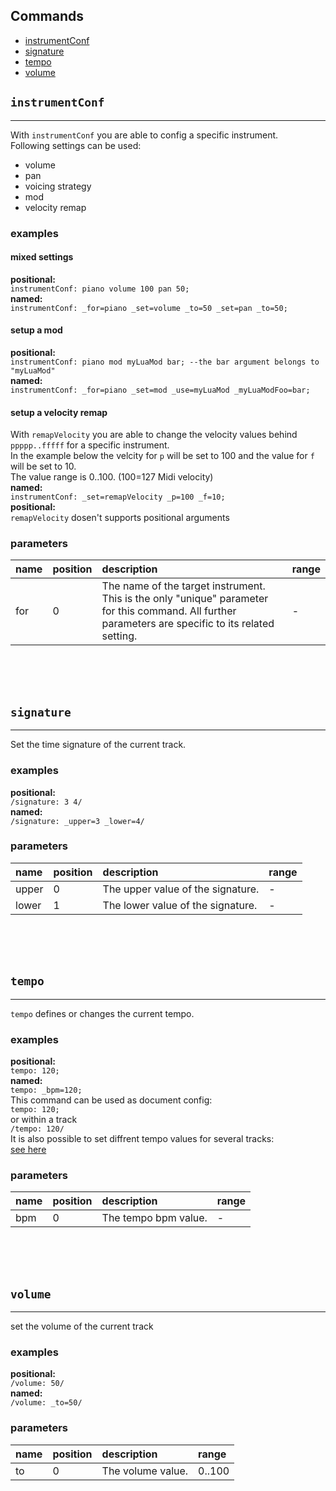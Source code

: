 ## Commands
* [instrumentConf](#instrumentConf)
* [signature](#signature)
* [tempo](#tempo)
* [volume](#volume)

## `instrumentConf`
---
With `instrumentConf` you are able to config a specific instrument.<br>
 Following settings can be used:<br>
  * volume<br>
  * pan<br>
  * voicing strategy<br>
  * mod<br>
  * velocity remap<br>
 ### examples<br>
 #### mixed settings<br>
 **positional:** <br>
 `instrumentConf: piano volume 100 pan 50;`<br>
 **named:**<br>
 `instrumentConf: _for=piano _set=volume _to=50 _set=pan _to=50;`<br>
 #### setup a mod<br>
 **positional:** <br>
 `instrumentConf: piano mod myLuaMod bar; --the bar argument belongs to "myLuaMod"`<br>
 **named:**<br>
 `instrumentConf: _for=piano _set=mod _use=myLuaMod _myLuaModFoo=bar;`<br>
 #### setup a velocity remap<br>
 With `remapVelocity` you are able to change the velocity values behind `ppppp..fffff` for a specific instrument.<br>
 In the example below the velcity for `p` will be set to 100 and the value for `f` will be set to 10.<br>
 The value range is 0..100. (100=127 Midi velocity)<br>
 **named:**<br>
 `instrumentConf: _set=remapVelocity _p=100 _f=10;`<br>
 **positional:**<br>
 `remapVelocity` dosen't supports positional arguments
### parameters
| name | position | description | range |
|:--- |:--- |:--- |:--- |
| for | 0 | The name of the target instrument. This is the only "unique" parameter for this command. All further parameters are specific to its related setting. | - |

<br><br><br>

## `signature`
---
Set the time signature of the current track.<br>
 ### examples<br>
 **positional:** <br>
 `/signature: 3 4/`<br>
 **named:**<br>
 `/signature: _upper=3 _lower=4/`
### parameters
| name | position | description | range |
|:--- |:--- |:--- |:--- |
| upper | 0 | The upper value of the signature. | - |
| lower | 1 | The lower value of the signature. | - |

<br><br><br>

## `tempo`
---
`tempo` defines or changes the current tempo.<br>
 ### examples<br>
 **positional:** <br>
 `tempo: 120;`<br>
 **named:**<br>
 `tempo: _bpm=120;`<br>
 This command can be used as document config:<br>
 `tempo: 120;`<br>
 or within a track<br>
 `/tempo: 120/`<br>
 It is also possible to set diffrent tempo values for several tracks:<br>
 [see here](/manual#Tempo)
### parameters
| name | position | description | range |
|:--- |:--- |:--- |:--- |
| bpm | 0 | The tempo bpm value. | - |

<br><br><br>

## `volume`
---
set the volume of the current track<br>
 ### examples<br>
 **positional:** <br>
 `/volume: 50/`<br>
 **named:**<br>
 `/volume: _to=50/`
### parameters
| name | position | description | range |
|:--- |:--- |:--- |:--- |
| to | 0 | The volume value. | 0..100 |

<br><br><br>

